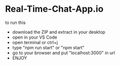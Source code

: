 # Real-Time-Chat-App.io

to run this 
* download the ZIP and extract in your desktop
* open in your VS Code
* open terminal or ctrl+j
* type "npm run start" or "npm start"
* go to your browser and put "localhost:3000" in url
* ENJOY 
